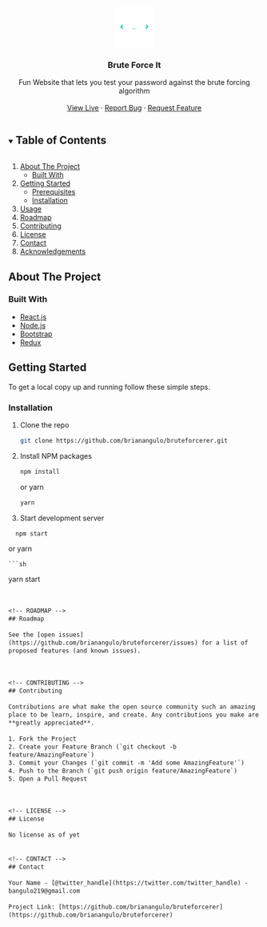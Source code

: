 <!--
*** Thanks for checking out the Best-README-Template. If you have a suggestion
*** that would make this better, please fork the repo and create a pull request
*** or simply open an issue with the tag "enhancement".
*** Thanks again! Now go create something AMAZING! :D
***
***
***
*** To avoid retyping too much info. Do a search and replace for the following:
*** brianangulo, bruteforcerer, twitter_handle, bangulo219@gmail.com, Brute Force It, Fun Website that lets you test your password against the brute forcing algorithm
-->



<!-- PROJECT SHIELDS -->
<!--
*** I'm using markdown "reference style" links for readability.
*** Reference links are enclosed in brackets [ ] instead of parentheses ( ).
*** See the bottom of this document for the declaration of the reference variables
*** for contributors-url, forks-url, etc. This is an optional, concise syntax you may use.
*** https://www.markdownguide.org/basic-syntax/#reference-style-links
-->


<!-- PROJECT LOGO -->
<br />
<p align="center">
  <a href="https://github.com/brianangulo/bruteforcerer">
    <img src="public/logo512.png" alt="Logo" width="80" height="80">
  </a>

  <h3 align="center">Brute Force It</h3>

  <p align="center">
    Fun Website that lets you test your password against the brute forcing algorithm
    <br />
    <br />
    <a href="https://bruteforceit.netlify.app/">View Live</a>
    ·
    <a href="https://github.com/brianangulo/bruteforcerer/issues">Report Bug</a>
    ·
    <a href="https://github.com/brianangulo/bruteforcerer/issues">Request Feature</a>
  </p>
</p>



<!-- TABLE OF CONTENTS -->
<details open="open">
  <summary><h2 style="display: inline-block">Table of Contents</h2></summary>
  <ol>
    <li>
      <a href="#about-the-project">About The Project</a>
      <ul>
        <li><a href="#built-with">Built With</a></li>
      </ul>
    </li>
    <li>
      <a href="#getting-started">Getting Started</a>
      <ul>
        <li><a href="#prerequisites">Prerequisites</a></li>
        <li><a href="#installation">Installation</a></li>
      </ul>
    </li>
    <li><a href="#usage">Usage</a></li>
    <li><a href="#roadmap">Roadmap</a></li>
    <li><a href="#contributing">Contributing</a></li>
    <li><a href="#license">License</a></li>
    <li><a href="#contact">Contact</a></li>
    <li><a href="#acknowledgements">Acknowledgements</a></li>
  </ol>
</details>



<!-- ABOUT THE PROJECT -->
## About The Project



### Built With

* [React.js](https://reactjs.org/)
* [Node.js](https://nodejs.org/en/)
* [Bootstrap](https://getbootstrap.com/docs/4.0/getting-started/introduction/)
* [Redux](https://redux.js.org/)



<!-- GETTING STARTED -->
## Getting Started

To get a local copy up and running follow these simple steps.


### Installation

1. Clone the repo
   ```sh
   git clone https://github.com/brianangulo/bruteforcerer.git
   ```
2. Install NPM packages
   ```sh
   npm install
   ```
   or yarn 
   
    ```sh
   yarn
   ```

3. Start development server

 ```sh
   npm start
   ```
   or yarn

    ```sh
   yarn start
   ```


<!-- ROADMAP -->
## Roadmap

See the [open issues](https://github.com/brianangulo/bruteforcerer/issues) for a list of proposed features (and known issues).



<!-- CONTRIBUTING -->
## Contributing

Contributions are what make the open source community such an amazing place to be learn, inspire, and create. Any contributions you make are **greatly appreciated**.

1. Fork the Project
2. Create your Feature Branch (`git checkout -b feature/AmazingFeature`)
3. Commit your Changes (`git commit -m 'Add some AmazingFeature'`)
4. Push to the Branch (`git push origin feature/AmazingFeature`)
5. Open a Pull Request



<!-- LICENSE -->
## License

No license as of yet


<!-- CONTACT -->
## Contact

Your Name - [@twitter_handle](https://twitter.com/twitter_handle) - bangulo219@gmail.com

Project Link: [https://github.com/brianangulo/bruteforcerer](https://github.com/brianangulo/bruteforcerer)
